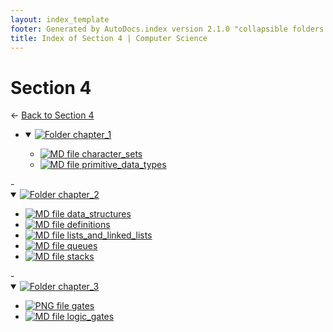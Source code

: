 ```yaml
---
layout: index_template
footer: Generated by AutoDocs.index version 2.1.0 "collapsible folders (probably)" ⓒ Starwort, 2020
title: Index of Section 4 | Computer Science
---
```


# Section 4

← [Back to Section 4](..)

- <details open><summary><a href='Paper_1/section_4/chapter_1'><img title='Folder' src='https://starwort.github.io/computer-science/icon-folder.png'> chapter_1</a></summary>

  - [![MD file](https://img.icons8.com/windows/512/bb86fc/regular-document.png) character_sets](Paper_1/section_4/chapter_1/character_sets.md)
  - [![MD file](https://img.icons8.com/windows/512/bb86fc/regular-document.png) primitive_data_types](Paper_1/section_4/chapter_1/primitive_data_types.md)

</details>
- <details open><summary><a href='Paper_1/section_4/chapter_2'><img title='Folder' src='https://starwort.github.io/computer-science/icon-folder.png'> chapter_2</a></summary>

  - [![MD file](https://img.icons8.com/windows/512/bb86fc/regular-document.png) data_structures](Paper_1/section_4/chapter_2/data_structures.md)
  - [![MD file](https://img.icons8.com/windows/512/bb86fc/regular-document.png) definitions](Paper_1/section_4/chapter_2/definitions.md)
  - [![MD file](https://img.icons8.com/windows/512/bb86fc/regular-document.png) lists_and_linked_lists](Paper_1/section_4/chapter_2/lists_and_linked_lists.md)
  - [![MD file](https://img.icons8.com/windows/512/bb86fc/regular-document.png) queues](Paper_1/section_4/chapter_2/queues.md)
  - [![MD file](https://img.icons8.com/windows/512/bb86fc/regular-document.png) stacks](Paper_1/section_4/chapter_2/stacks.md)

</details>
- <details open><summary><a href='Paper_1/section_4/chapter_3'><img title='Folder' src='https://starwort.github.io/computer-science/icon-folder.png'> chapter_3</a></summary>

  - [![PNG file](https://img.icons8.com/windows/512/bb86fc/image-document.png) gates](Paper_1/section_4/chapter_3/gates.png)
  - [![MD file](https://img.icons8.com/windows/512/bb86fc/regular-document.png) logic_gates](Paper_1/section_4/chapter_3/logic_gates.md)

</details>
